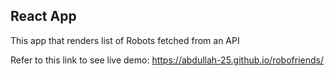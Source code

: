 ## React App 

This app that renders list of Robots fetched from an API

Refer to this link to see live demo: https://abdullah-25.github.io/robofriends/
